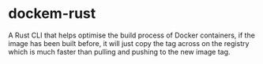 # dockem-rust
A Rust CLI that helps optimise the build process of Docker containers, if the image has been built before, it will just copy the tag across on the registry which is much faster than pulling and pushing to the new image tag.
